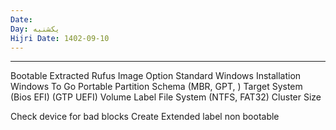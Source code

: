 ```yaml
---
Date: 
Day: یکشنبه
Hijri Date: 1402-09-10
---
```

----
Bootable
Extracted
Rufus
Image Option
Standard Windows Installation
Windows To Go 
Portable
Partition Schema (MBR, GPT, )
Target System (Bios EFI) (GTP UEFI) 
Volume Label
File System (NTFS, FAT32)
Cluster Size 

Check device for bad blocks
Create Extended label
non bootable